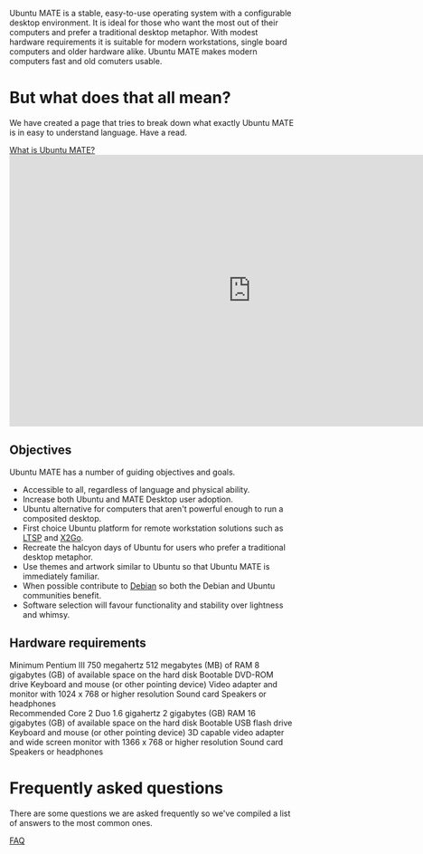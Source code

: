 <!--
.. title: About
.. slug: about
.. date: 2014-06-10 23:01:09 UTC
.. tags: Ubuntu,MATE
.. link:
.. description:
.. type: text
-->

Ubuntu MATE is a stable, easy-to-use operating system with a
configurable desktop environment. It is ideal for those who want the
most out of their computers and prefer a traditional desktop metaphor.
With modest hardware requirements it is suitable for modern
workstations, single board computers and older hardware alike.
Ubuntu MATE makes modern computers fast and old comuters usable.

<div class="bs-component">
    <div class="jumbotron">
        <h1>But what does that all mean?</h1>
        <p>We have created a page that tries to break down what exactly Ubuntu MATE is in easy to understand language. Have a read.</p>
        <a href="/what-is-ubuntu-mate/" class="btn btn-primary btn-lg">What is Ubuntu MATE?</a>
    </div>
</div>

<div align="center">
<iframe id="ytplayer" type="text/html" width="853" height="480" src="https://www.youtube.com/embed/KEHxHr-Ih9w?html5=1&amp;rel=0&amp;showinfo=0" frameborder="0" allowfullscreen></iframe>
</div>

## Objectives

Ubuntu MATE has a number of guiding objectives and goals.

  * Accessible to all, regardless of language and physical ability.
  * Increase both Ubuntu and MATE Desktop user adoption.
  * Ubuntu alternative for computers that aren't powerful enough to run a composited desktop.
  * First choice Ubuntu platform for remote workstation solutions such as [LTSP](http://www.ltsp.org/) and [X2Go](http://x2go.org).
  * Recreate the halcyon days of Ubuntu for users who prefer a traditional desktop metaphor.
  * Use themes and artwork similar to Ubuntu so that Ubuntu MATE is immediately familiar.
  * When possible contribute to [Debian](http://www.debian.org) so both the Debian and Ubuntu communities benefit.
  * Software selection will favour functionality and stability over lightness and whimsy.

## Hardware requirements

<div class="row" name="hardware_requirements">
  <div class="col-xs-6">
    <div class="bs-component">
      <div class="list-group">
        <a class="list-group-item active">Minimum</a>
        <a class="list-group-item">Pentium III 750 megahertz</a>
        <a class="list-group-item">512 megabytes (MB) of RAM</a>
        <a class="list-group-item">8 gigabytes (GB) of available space on the hard disk</a>
        <a class="list-group-item">Bootable DVD-ROM drive</a>
        <a class="list-group-item">Keyboard and mouse (or other pointing device)</a>
        <a class="list-group-item">Video adapter and monitor with 1024 x 768 or higher resolution</a>
        <a class="list-group-item">Sound card</a>
        <a class="list-group-item">Speakers or headphones</a>
      </div>
    </div>
  </div>
  <div class="col-xs-6">
    <div class="bs-component">
      <div class="list-group">
        <a class="list-group-item active">Recommended</a>
        <a class="list-group-item">Core 2 Duo 1.6 gigahertz</a>
        <a class="list-group-item">2 gigabytes (GB) RAM</a>
        <a class="list-group-item">16 gigabytes (GB) of available space on the hard disk</a>
        <a class="list-group-item">Bootable USB flash drive</a>
        <a class="list-group-item">Keyboard and mouse (or other pointing device)</a>
        <a class="list-group-item">3D capable video adapter and wide screen monitor with 1366 x 768 or higher resolution</a>
        <a class="list-group-item">Sound card</a>
        <a class="list-group-item">Speakers or headphones</a>
      </div>
    </div>
  </div>
</div>

<div class="bs-component">
    <div class="jumbotron">
        <h1>Frequently asked questions</h1>
        <p>There are some questions we are asked frequently so we've compiled a list of answers to the most common ones.</p>
        <a href="/faq/" class="btn btn-primary btn-lg">FAQ</a>
    </div>
</div>
